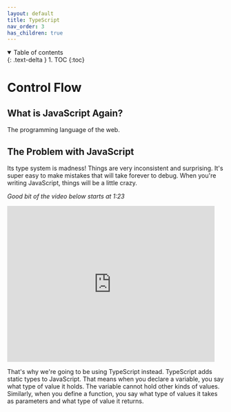 ```yaml
---
layout: default
title: TypeScript
nav_order: 3
has_children: true
---
```


<details open markdown="block">
  <summary>
    Table of contents
  </summary>
  {: .text-delta }
1. TOC
{:toc}
</details>

# Control Flow

## What is JavaScript Again?

The programming language of the web.

## The Problem with JavaScript

Its type system is madness! Things are very inconsistent and surprising. It's super easy to make mistakes that will take forever to debug. When you're writing JavaScript, things will be a little crazy.

*Good bit of the video below starts at 1:23*

<iframe width="481" height="361" src="https://www.youtube.com/embed/3se2-thqf-A?t=83" title="YouTube video player" frameborder="0" allow="accelerometer; autoplay; clipboard-write; encrypted-media; gyroscope; picture-in-picture" allowfullscreen></iframe>


That's why we're going to be using TypeScript instead. TypeScript adds static types to JavaScript. That means when you declare a variable, you say what type of value it holds. The variable cannot hold other kinds of values. Similarly, when you define a function, you say what type of values it takes as parameters and what type of value it returns.

